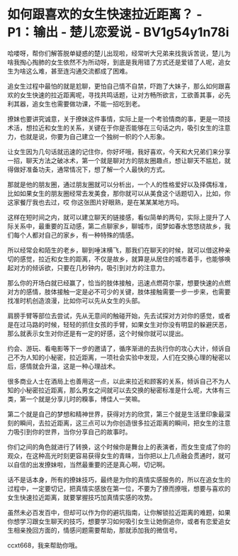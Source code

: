 # 如何跟喜欢的女生快速拉近距离？ - P1：输出 - 楚儿恋爱说 - BV1g54y1n78i

哈喽呀，帮你们解答脱单疑惑的楚儿出现啦，经常听大兄弟来找我诉苦说，楚儿为啥我掏心掏肺的女生依然不为所动呀，到底是我用错了方式还是爱错了人呢，追女生为啥这么难，甚至连沟通交流都成了困难。

追女生过程中最怕的就是尬聊，更怕自己情不自禁，吓跑了大妹子，那么如何跟喜欢的女生快速的拉近距离呢，寻找共鸣话题，让对方畅所欲言，工欲善其事，必先利其器，追女生也需要做功课，不能一招吃到老。

撩妹也要讲究诚意，关于撩妹这件事情，实际上是一个考验情商的事，更是一项技术活，想拉近和女生的关系，关键在于你是否能够在三句话之内，吸引女生的注意力，也就是说，你要为自己建立一个独树一帜的个人形象。

让女生因为几句话就迅速的记住你，你好坏哦，我好喜欢，今天和大兄弟们来分享一招，聊天方法之破冰术，第一个就是聊对方的朋友圈趣点，想让聊天不尴尬，就得做好准备功夫，通常情况下，想了解一个人最快的方式。

那就是他的朋友圈，通过朋友圈就可以分析出，一个人的性格爱好以及择偶标准，比如如果女生的朋友圈经常去发美食，那你就可以从美食这个话题切入，比如，你这家餐厅我也去过，哎 你这张图片好眼熟，是在某某某地方吗。

这样在短时间之内，就可以建立聊天的链接感，看似简单的两句，实际上提升了人际关系中，最重要的互动感，第二点聊家乡，聊城市，闺梦如春水悠悠绕故乡，我们每个人都对自己的家乡，有一种特殊的情感。

所以经常会和陌生的老乡，聊到唾沫横飞，那我们在聊天的时候，就可以借这种亲切的感觉，拉近和女生的距离，不仅是故乡，就算是从居住的城市着手，也能够唤起对方的倾诉欲，只要在几秒钟内，吸引到对方的注意力。

那么你的开场白就已经赢了，恰当的肢体接触，迅速点燃荷尔蒙，想要快速的点燃对方的感情，肢体接触一定是必不可少的关键，肢体接触需要一步一步来，也需要找准时机创造浪漫，比如你可以先从女生的头部。

肩膀手臂等部位去尝试，先从无意间的触碰开始，先去试探对方对你的感觉，或者是在过马路的时候，轻轻的抓住女孩的手臂，如果女生对你没有明显的躲避厌恶，那么就表示女生对你还是有一定的好感，这个时候你就可以提出。

约会、游玩、看电影等下一步的邀请了，循序渐进的去执行你的攻心大计，倾诉自己不为人知的小秘密，拉近距离，一项社会实验中发现，人们在交换心理的秘密以后，感情就会升温，这是一种心理战术。

很多商业人士在酒局上也善用这一点，以此来拉近和顾客的关系，倾诉自己不为人知的小秘密拉近距离，那么男女之间就可以去交换的秘密标准是什么呢，大体有三类，第一个就是分享儿时的糗事，博佳人一笑嘛。

第二个就是自己的梦想和精神世界，获得对方的欣赏，第三个就是生活里印象最深刻的瞬间，去拉近距离，这三点可以为你创造很多拉近距离的瞬间，把女生的注意力吸引到你的世界，当你分享自己的故事时。

你们之间的角色就进行了转换，这个时候你是舞台上的表演者，而女生变成了你的观众，在这种高光时刻更容易获得女生的青睐，当你把以上几点融会贯通时，就可以自信的出发撩妹啦，当然最重要的还是真心啊，切记啊。

话不是话本身，所有的撩妹技巧，最终是为你的真情实感服务的，所以在追女生的过程中，一定要切记，把真情实感放在第一位，不要为了撩而撩哦，想要与喜欢的女生快速拉近距离，就要掌握技巧加真情实感的攻势。

虽然未必百发百中，但却可以作为你的避坑指南，让你解锁拉近距离的难题，如果你想学习跟女生聊天的技巧，想要学习如何吸引女生让她倒追你，或者有恋爱追女生相亲挽回方面的，情感问题需要帮助，那就添加我的微信号。

ccxt668，我来帮助你哦。